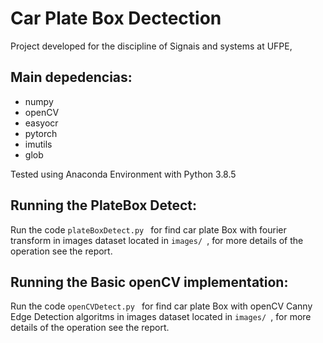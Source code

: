 # Car Plate Box Dectection
Project developed for the discipline of Signais and systems at UFPE, 

## Main depedencias:
  -   numpy
  -   openCV
  -   easyocr
  -   pytorch
  -   imutils
  -   glob
 
Tested using Anaconda Environment with Python 3.8.5
 
## Running the PlateBox Detect:
Run the code ```plateBoxDetect.py ``` for find car plate Box with fourier transform in images dataset located in  ```images/ ```, for more details of the operation see the report.
## Running the Basic openCV implementation:
Run the code ```openCVDetect.py ``` for find car plate Box with openCV Canny Edge Detection algoritms in images dataset located in ```images/ ```, for more details of the operation see the report.
